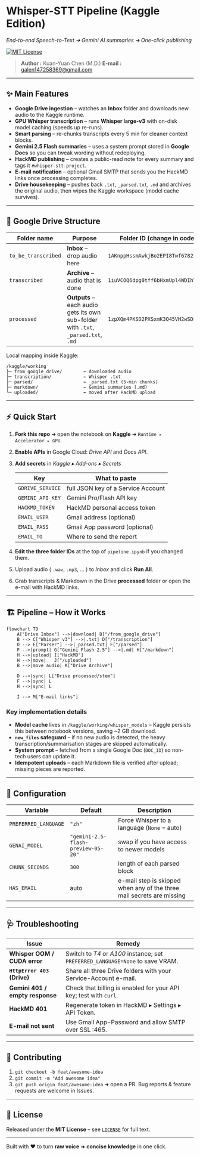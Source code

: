 # Whisper-STT Pipeline (Kaggle Edition)

*End-to-end Speech-to-Text ➜ Gemini AI summaries ➜ One-click publishing*

[![MIT License](https://img.shields.io/badge/License-MIT-blue.svg)](#license)

> **Author :** Kuan-Yuan Chen (M.D.)
> **E-mail :** [galen147258369@gmail.com](mailto:galen147258369@gmail.com)

---

## ✨ Main Features

* **Google Drive ingestion** – watches an **Inbox** folder and downloads new audio to the Kaggle runtime.
* **GPU Whisper transcription** – runs **Whisper large-v3** with on-disk model caching (speeds up re-runs).
* **Smart parsing** – re-chunks transcripts every 5 min for cleaner context blocks.
* **Gemini 2.5 Flash summaries** – uses a system prompt stored in **Google Docs** so you can tweak wording without redeploying.
* **HackMD publishing** – creates a public-read note for every summary and tags it `#whisper-stt-project`.
* **E-mail notification** – optional Gmail SMTP that sends you the HackMD links once processing completes.
* **Drive housekeeping** – pushes back `.txt`, `_parsed.txt`, `.md` and archives the original audio, then wipes the Kaggle workspace (model cache survives).

---

## 📂 Google Drive Structure

| Folder name         | Purpose                                                                            | Folder ID (change in code)          |
| ------------------- | ---------------------------------------------------------------------------------- | ----------------------------------- |
| `to_be_transcribed` | **Inbox** – drop audio here                                                        | `1AKnppHssmAwkjBo2EPI8Twf6782hH2xv` |
| `transcribed`       | **Archive** – audio that is done                                                   | `1iuVCOQ6dpg0tff6bHxmUpl4WDIhVybWO` |
| `processed`         | **Outputs** – each audio gets its own sub-folder with `.txt`, `_parsed.txt`, `.md` | `1zpXQm4PKSD2PXSxmK3Q45VH2wSDbTGcr` |

Local mapping inside Kaggle:

```
/kaggle/working
├─ from_google_drive/        ← downloaded audio
├─ transcription/            ← Whisper .txt
├─ parsed/                   ← _parsed.txt (5-min chunks)
├─ markdown/                 ← Gemini summaries (.md)
└─ uploaded/                 ← moved after HackMD upload
```

---

## ⚡ Quick Start

1. **Fork this repo** ➜ open the notebook on **Kaggle** ➜ `Runtime ▸ Accelerator ▸ GPU`.

2. **Enable APIs** in Google Cloud: *Drive API* and *Docs API*.

3. **Add secrets** in *Kaggle ▸ Add-ons ▸ Secrets*

   | Key              | What to paste                      |
   | ---------------- | ---------------------------------- |
   | `GDRIVE_SERVICE` | full JSON key of a Service Account |
   | `GEMINI_API_KEY` | Gemini Pro/Flash API key           |
   | `HACKMD_TOKEN`   | HackMD personal access token       |
   | `EMAIL_USER`     | Gmail address (optional)           |
   | `EMAIL_PASS`     | Gmail App password (optional)      |
   | `EMAIL_TO`       | Where to send the report           |

4. **Edit the three folder IDs** at the top of `pipeline.ipynb` if you changed them.

5. Upload audio ( `.wav`, `.mp3`, … ) to *Inbox* and click **Run All**.

6. Grab transcripts & Markdown in the Drive **processed** folder or open the e-mail with HackMD links.

---

## 🏗 Pipeline – How it Works

```mermaid
flowchart TD
    A["Drive Inbox"] -->|download| B["/from_google_drive"]
    B --> C["Whisper v3"] -->|.txt| D["/transcription"]
    D --> E["Parser"] -->|_parsed.txt| F["/parsed"]
    F -->|prompt| G["Gemini Flash 2.5"] -->|.md| H["/markdown"]
    H -->|upload| I["HackMD"]
    H -->|move|   J["/uploaded"]
    B -->|move audio| K["Drive Archive"]

    D -->|sync| L["Drive processed/stem"]
    F -->|sync| L
    H -->|sync| L

    I --> M["E-mail links"]

```

### Key implementation details

* **Model cache** lives in `/kaggle/working/whisper_models` – Kaggle persists this between notebook versions, saving \~2 GB download.
* **`new_files` safeguard** – if no new audio is detected, the heavy transcription/summarisation stages are skipped automatically.
* **System prompt** – fetched from a single Google Doc (`DOC_ID`) so non-tech users can update it.
* **Idempotent uploads** – each Markdown file is verified after upload; missing pieces are reported.

---

## 🔧 Configuration

| Variable             | Default                            | Description                                                           |
| -------------------- | ---------------------------------- | --------------------------------------------------------------------- |
| `PREFERRED_LANGUAGE` | `"zh"`                             | Force Whisper to a language (`None` = auto)                           |
| `GENAI_MODEL`        | `"gemini-2.5-flash-preview-05-20"` | swap if you have access to newer models                               |
| `CHUNK_SECONDS`      | `300`                              | length of each parsed block                                           |
| `HAS_EMAIL`          | auto                               | e-mail step is skipped when any of the three mail secrets are missing |

---

## 🩺 Troubleshooting

| Issue                           | Remedy                                                                         |
| ------------------------------- | ------------------------------------------------------------------------------ |
| **Whisper OOM / CUDA error**    | Switch to *T4* or *A100* instance; set `PREFERRED_LANGUAGE=None` to save VRAM. |
| **`HttpError 403` (Drive)**     | Share all three Drive folders with your Service-Account e-mail.                |
| **Gemini 401 / empty response** | Check that billing is enabled for your API key; test with `curl`.              |
| **HackMD 401**                  | Regenerate token in HackMD ▸ Settings ▸ API Token.                             |
| **E-mail not sent**             | Use Gmail App-Password and allow SMTP over SSL :465.                           |

---

## 🤝 Contributing

1. `git checkout -b feat/awesome-idea`
2. `git commit -m "Add awesome idea"`
3. `git push origin feat/awesome-idea` ➜ open a PR.
   Bug reports & feature requests are welcome in Issues.

---

## 📜 License

Released under the **MIT License** – see [`LICENSE`](./LICENSE) for full text.

---

Built with ❤️ to turn **raw voice** ➜ **concise knowledge** in one click.
